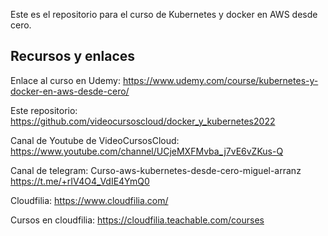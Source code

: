 Este es el repositorio para el curso de Kubernetes y docker en AWS desde cero.

## Recursos y enlaces


Enlace al curso en Udemy: https://www.udemy.com/course/kubernetes-y-docker-en-aws-desde-cero/

Este repositorio: https://github.com/videocursoscloud/docker_y_kubernetes2022

Canal de Youtube de VideoCursosCloud: https://www.youtube.com/channel/UCjeMXFMvba_j7vE6vZKus-Q

Canal de telegram: Curso-aws-kubernetes-desde-cero-miguel-arranz
https://t.me/+rIV4O4_VdIE4YmQ0

Cloudfilia: https://www.cloudfilia.com/

Cursos en cloudfilia: https://cloudfilia.teachable.com/courses
